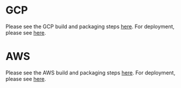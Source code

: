 # GCP

Please see the GCP build and packaging steps
[here](https://github.com/privacysandbox/fledge-docs/blob/main/bidding_auction_services_gcp_guide.md#step-1-packaging).
For deployment, please see
[here](https://github.com/privacysandbox/bidding-auction-servers/tree/main/production/deploy/gcp/terraform/environment/demo).

# AWS

Please see the AWS build and packaging steps
[here](https://github.com/privacysandbox/fledge-docs/blob/main/bidding_auction_services_aws_guide.md#step-1-packaging).
For deployment, please see
[here](https://github.com/privacysandbox/bidding-auction-servers/tree/main/production/deploy/aws/terraform/environment/demo).

